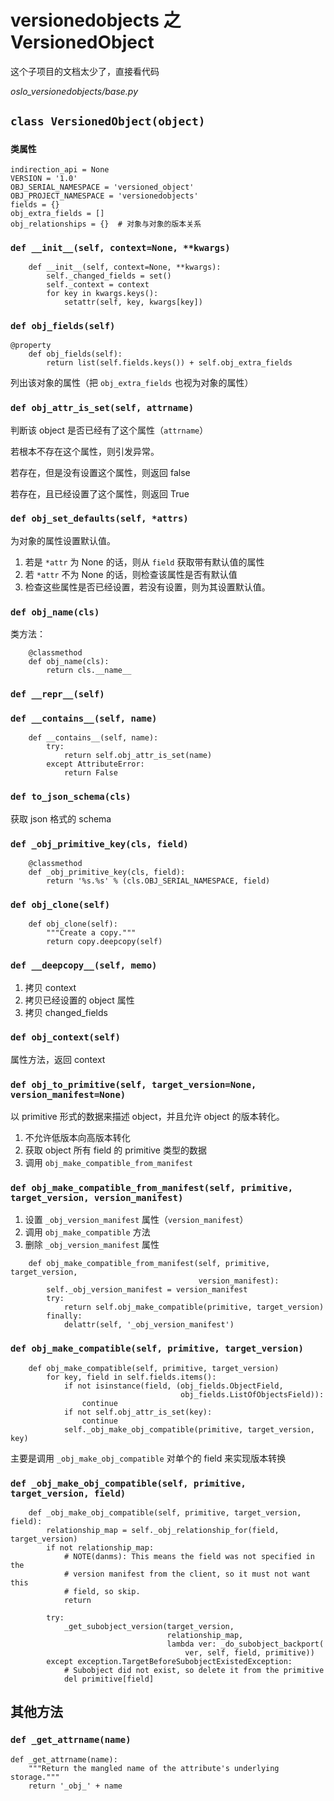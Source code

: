 # versionedobjects 之 VersionedObject

这个子项目的文档太少了，直接看代码

*oslo_versionedobjects/base.py*

## `class VersionedObject(object)`

### `类属性`

```
indirection_api = None
VERSION = '1.0'
OBJ_SERIAL_NAMESPACE = 'versioned_object'
OBJ_PROJECT_NAMESPACE = 'versionedobjects'
fields = {}
obj_extra_fields = []
obj_relationships = {}  # 对象与对象的版本关系
```
### `def __init__(self, context=None, **kwargs)`

```
    def __init__(self, context=None, **kwargs):
        self._changed_fields = set()
        self._context = context
        for key in kwargs.keys():
            setattr(self, key, kwargs[key])
```

### `def obj_fields(self)`

```
@property
    def obj_fields(self):
        return list(self.fields.keys()) + self.obj_extra_fields
```

列出该对象的属性（把 `obj_extra_fields` 也视为对象的属性）

### `def obj_attr_is_set(self, attrname)`

判断该 object 是否已经有了这个属性（`attrname`）

若根本不存在这个属性，则引发异常。

若存在，但是没有设置这个属性，则返回 false

若存在，且已经设置了这个属性，则返回 True

### `def obj_set_defaults(self, *attrs)`

为对象的属性设置默认值。

1. 若是 `*attr` 为 None 的话，则从 `field` 获取带有默认值的属性
2. 若 `*attr` 不为 None 的话，则检查该属性是否有默认值
3. 检查这些属性是否已经设置，若没有设置，则为其设置默认值。

### `def obj_name(cls)`

类方法：

```
    @classmethod
    def obj_name(cls):
        return cls.__name__
```

### `def __repr__(self)`

### `def __contains__(self, name)`

```
    def __contains__(self, name):
        try:
            return self.obj_attr_is_set(name)
        except AttributeError:
            return False
```

### `def to_json_schema(cls)`

获取 json 格式的 schema

### `def _obj_primitive_key(cls, field)`

```
    @classmethod
    def _obj_primitive_key(cls, field):
        return '%s.%s' % (cls.OBJ_SERIAL_NAMESPACE, field)
```

### `def obj_clone(self)`

```
    def obj_clone(self):
        """Create a copy."""
        return copy.deepcopy(self)
```

### `def __deepcopy__(self, memo)`

1. 拷贝 context
2. 拷贝已经设置的 object 属性
3. 拷贝 changed_fields

### `def obj_context(self)`

属性方法，返回 context

### `def obj_to_primitive(self, target_version=None, version_manifest=None)`

以 primitive 形式的数据来描述 object，并且允许 object 的版本转化。

1. 不允许低版本向高版本转化
2. 获取 object 所有 field 的 primitive 类型的数据
3. 调用 `obj_make_compatible_from_manifest`

### `def obj_make_compatible_from_manifest(self, primitive, target_version, version_manifest)`

1. 设置 `_obj_version_manifest` 属性（`version_manifest`）
2. 调用 `obj_make_compatible` 方法
3. 删除 `_obj_version_manifest` 属性


```
    def obj_make_compatible_from_manifest(self, primitive, target_version,
                                          version_manifest):
        self._obj_version_manifest = version_manifest
        try:
            return self.obj_make_compatible(primitive, target_version)
        finally:
            delattr(self, '_obj_version_manifest')
```

### `def obj_make_compatible(self, primitive, target_version)`

```
    def obj_make_compatible(self, primitive, target_version)
        for key, field in self.fields.items():
            if not isinstance(field, (obj_fields.ObjectField,
                                      obj_fields.ListOfObjectsField)):
                continue
            if not self.obj_attr_is_set(key):
                continue
            self._obj_make_obj_compatible(primitive, target_version, key)
```

主要是调用 `_obj_make_obj_compatible` 对单个的 field 来实现版本转换

### `def _obj_make_obj_compatible(self, primitive, target_version, field)`

```
    def _obj_make_obj_compatible(self, primitive, target_version, field):
        relationship_map = self._obj_relationship_for(field, target_version)
        if not relationship_map:
            # NOTE(danms): This means the field was not specified in the
            # version manifest from the client, so it must not want this
            # field, so skip.
            return

        try:
            _get_subobject_version(target_version,
                                   relationship_map,
                                   lambda ver: _do_subobject_backport(
                                       ver, self, field, primitive))
        except exception.TargetBeforeSubobjectExistedException:
            # Subobject did not exist, so delete it from the primitive
            del primitive[field]
```



## 其他方法

### `def _get_attrname(name)`

```
def _get_attrname(name):
    """Return the mangled name of the attribute's underlying storage."""
    return '_obj_' + name
```









